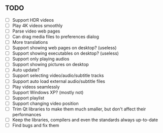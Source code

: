﻿## TODO
- [ ] Support HDR videos
- [ ] Play 4K videos smoothly
- [ ] Parse video web pages
- [ ] Can drag media files to preferences dialog
- [ ] More translations
- [ ] Support showing web pages on desktop? (useless)
- [ ] Support showing executables on desktop? (useless)
- [ ] Support only playing audios
- [ ] Support showing pictures on desktop
- [ ] Auto update?
- [ ] Support selecting video/audio/subtitle tracks
- [ ] Support auto load external audio/subtitle files
- [ ] Play videos seamlessly
- [ ] Support Windows XP? (mostly not)
- [ ] Support playlist
- [ ] Support changing video position
- [ ] Trim Qt libraries to make them much smaller, but don't affect their performances
- [ ] Keep the libraries, compilers and even the standards always up-to-date
- [ ] Find bugs and fix them
